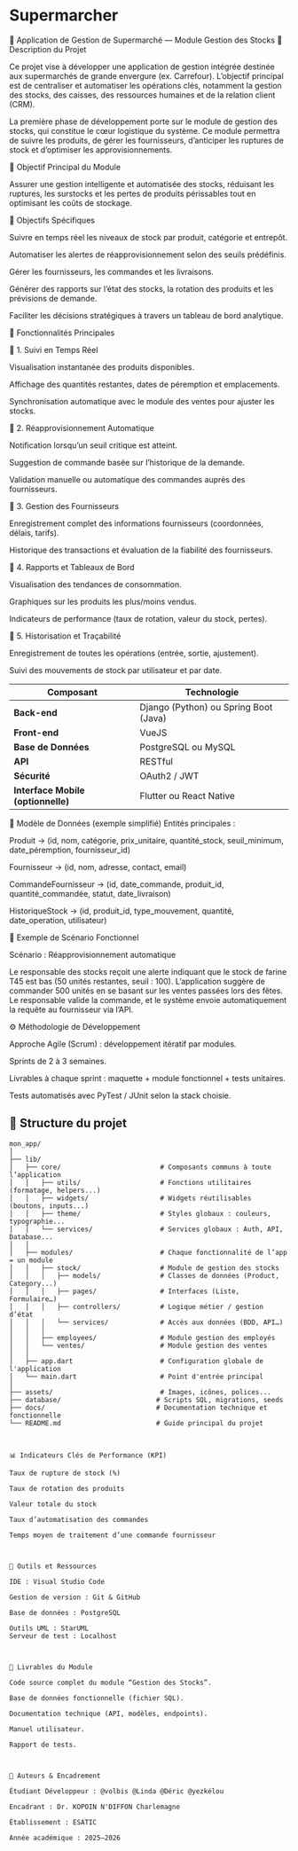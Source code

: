 # Supermarcher

🏪 Application de Gestion de Supermarché — Module Gestion des Stocks
📘 Description du Projet

Ce projet vise à développer une application de gestion intégrée destinée aux supermarchés de grande envergure (ex. Carrefour).
L’objectif principal est de centraliser et automatiser les opérations clés, notamment la gestion des stocks, des caisses, des ressources humaines et de la relation client (CRM).

La première phase de développement porte sur le module de gestion des stocks, qui constitue le cœur logistique du système. Ce module permettra de suivre les produits, de gérer les fournisseurs, d’anticiper les ruptures de stock et d’optimiser les approvisionnements.


🧭 Objectif Principal du Module

Assurer une gestion intelligente et automatisée des stocks, réduisant les ruptures, les surstocks et les pertes de produits périssables tout en optimisant les coûts de stockage.


🎯 Objectifs Spécifiques

Suivre en temps réel les niveaux de stock par produit, catégorie et entrepôt.

Automatiser les alertes de réapprovisionnement selon des seuils prédéfinis.

Gérer les fournisseurs, les commandes et les livraisons.

Générer des rapports sur l’état des stocks, la rotation des produits et les prévisions de demande.

Faciliter les décisions stratégiques à travers un tableau de bord analytique.


🧩 Fonctionnalités Principales

🔹 1. Suivi en Temps Réel

Visualisation instantanée des produits disponibles.

Affichage des quantités restantes, dates de péremption et emplacements.

Synchronisation automatique avec le module des ventes pour ajuster les stocks.


🔹 2. Réapprovisionnement Automatique

Notification lorsqu’un seuil critique est atteint.

Suggestion de commande basée sur l’historique de la demande.

Validation manuelle ou automatique des commandes auprès des fournisseurs.


🔹 3. Gestion des Fournisseurs

Enregistrement complet des informations fournisseurs (coordonnées, délais, tarifs).

Historique des transactions et évaluation de la fiabilité des fournisseurs.


🔹 4. Rapports et Tableaux de Bord

Visualisation des tendances de consommation.

Graphiques sur les produits les plus/moins vendus.

Indicateurs de performance (taux de rotation, valeur du stock, pertes).


🔹 5. Historisation et Traçabilité

Enregistrement de toutes les opérations (entrée, sortie, ajustement).

Suivi des mouvements de stock par utilisateur et par date.

| Composant                          | Technologie                           |
| ---------------------------------- | ------------------------------------- |
| **Back-end**                       | Django (Python) ou Spring Boot (Java) |
| **Front-end**                      | VueJS                  |
| **Base de Données**                | PostgreSQL ou MySQL                   |
| **API**                            | RESTful                               |
| **Sécurité**                       | OAuth2 / JWT                          |
| **Interface Mobile (optionnelle)** | Flutter ou React Native               |


🧮 Modèle de Données (exemple simplifié)
Entités principales :

Produit → (id, nom, catégorie, prix_unitaire, quantité_stock, seuil_minimum, date_péremption, fournisseur_id)

Fournisseur → (id, nom, adresse, contact, email)

CommandeFournisseur → (id, date_commande, produit_id, quantité_commandée, statut, date_livraison)

HistoriqueStock → (id, produit_id, type_mouvement, quantité, date_operation, utilisateur)



🧠 Exemple de Scénario Fonctionnel

Scénario : Réapprovisionnement automatique

Le responsable des stocks reçoit une alerte indiquant que le stock de farine T45 est bas (50 unités restantes, seuil : 100).
L’application suggère de commander 500 unités en se basant sur les ventes passées lors des fêtes.
Le responsable valide la commande, et le système envoie automatiquement la requête au fournisseur via l’API.



⚙️ Méthodologie de Développement

Approche Agile (Scrum) : développement itératif par modules.

Sprints de 2 à 3 semaines.

Livrables à chaque sprint : maquette + module fonctionnel + tests unitaires.

Tests automatisés avec PyTest / JUnit selon la stack choisie.


## 📁 Structure du projet

```plaintext
mon_app/
│
├── lib/
│   ├── core/                         # Composants communs à toute l’application
│   │   ├── utils/                    # Fonctions utilitaires (formatage, helpers...)
│   │   ├── widgets/                  # Widgets réutilisables (boutons, inputs...)
│   │   ├── theme/                    # Styles globaux : couleurs, typographie...
│   │   └── services/                 # Services globaux : Auth, API, Database...
│   │
│   ├── modules/                      # Chaque fonctionnalité de l’app = un module
│   │   ├── stock/                    # Module de gestion des stocks
│   │   │   ├── models/               # Classes de données (Product, Category...)
│   │   │   ├── pages/                # Interfaces (Liste, Formulaire…)
│   │   │   ├── controllers/          # Logique métier / gestion d’état
│   │   │   └── services/             # Accès aux données (BDD, API…)
│   │   │
│   │   ├── employees/                # Module gestion des employés
│   │   └── ventes/                   # Module gestion des ventes
│   │
│   ├── app.dart                      # Configuration globale de l'application
│   └── main.dart                     # Point d'entrée principal
│
├── assets/                           # Images, icônes, polices...
├── database/                        # Scripts SQL, migrations, seeds
├── docs/                            # Documentation technique et fonctionnelle
└── README.md                        # Guide principal du projet



📊 Indicateurs Clés de Performance (KPI)

Taux de rupture de stock (%)

Taux de rotation des produits

Valeur totale du stock

Taux d’automatisation des commandes

Temps moyen de traitement d’une commande fournisseur



🧰 Outils et Ressources

IDE : Visual Studio Code

Gestion de version : Git & GitHub

Base de données : PostgreSQL

Outils UML : StarUML
Serveur de test : Localhost



🚀 Livrables du Module

Code source complet du module “Gestion des Stocks”.

Base de données fonctionnelle (fichier SQL).

Documentation technique (API, modèles, endpoints).

Manuel utilisateur.

Rapport de tests.



🧾 Auteurs & Encadrement

Étudiant Développeur : @volbis @Linda @Déric @yezkélou

Encadrant : Dr. KOPOIN N'DIFFON Charlemagne

Établissement : ESATIC

Année académique : 2025–2026